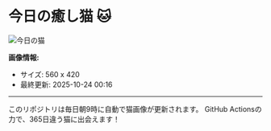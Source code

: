 # 今日の癒し猫 🐱

![今日の猫](https://cdn2.thecatapi.com/images/e8.jpg)

**画像情報:**
- サイズ: 560 x 420
- 最終更新: 2025-10-24 00:16

---

このリポジトリは毎日朝9時に自動で猫画像が更新されます。
GitHub Actionsの力で、365日違う猫に出会えます！
